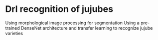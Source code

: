 # Drl recognition of jujubes 
Using morphological image processing for segmentation 
Using a pre-trained DenseNet architecture and transfer learning to recognize jujube varieties
